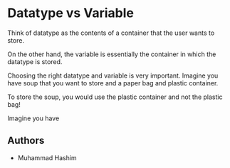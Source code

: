 # Datatype vs Variable

Think of datatype as the contents of a container that the user wants to store.

On the other hand, the variable is essentially the container in which the datatype is stored.

Choosing the right datatype and variable is very important. Imagine you have soup that you want to store and a paper bag and plastic container. 

To store the soup, you would use the plastic container and not the plastic bag!

Imagine you have 

## Authors
- Muhammad Hashim